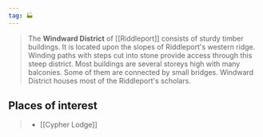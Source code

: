 ```yaml
---
tag: 🏭
---
```

> The **Windward District** of [[Riddleport]] consists of sturdy timber buildings. It is located upon the slopes of Riddleport's western ridge. Winding paths with steps cut into stone provide access through this steep district. Most buildings are several storeys high with many balconies. Some of them are connected by small bridges. Windward District houses most of the Riddleport's scholars.


## Places of interest

> - [[Cypher Lodge]]






